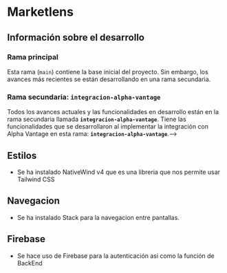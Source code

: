 # Marketlens

## Información sobre el desarrollo

### Rama principal
Esta rama (`main`) contiene la base inicial del proyecto. Sin embargo, los avances más recientes se están desarrollando en una rama secundaria.

### Rama secundaria: `integracion-alpha-vantage`
Todos los avances actuales y las funcionalidades en desarrollo están en la rama secundaria llamada **`integracion-alpha-vantage`**.
Tiene las funcionalidades que se desarrollaron al implementar la integración con Alpha Vantage en esta rama: **`integracion-alpha-vantage`**.-->


## Estilos

- Se ha instalado NativeWind v4 que es una libreria que nos permite usar Tailwind CSS

## Navegacion

- Se ha instalado Stack para la navegacion entre pantallas.

## Firebase

- Se hace uso de Firebase para la autenticación asi como la función de BackEnd
